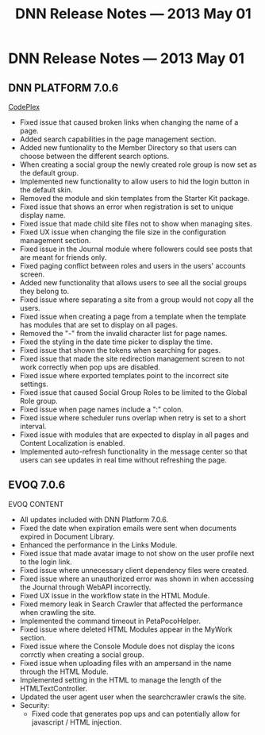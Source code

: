 ﻿---
uid: relnotes-2013-may-01
locale: en
title: DNN Release Notes — 2013 May 01
dnnversion: 09.02.00
---

# DNN Release Notes — 2013 May 01

## DNN PLATFORM 7.0.6

[CodePlex](https://dotnetnuke.codeplex.com/releases/view/105676)

*   Fixed issue that caused broken links when changing the name of a page.
*   Added search capabilities in the page management section.
*   Added new funtionality to the Member Directory so that users can choose between the different search options.
*   When creating a social group the newly created role group is now set as the default group.
*   Implemented new functionality to allow users to hid the login button in the default skin.
*   Removed the module and skin templates from the Starter Kit package.
*   Fixed issue that shows an error when registration is set to unique display name.
*   Fixed issue that made child site files not to show when managing sites.
*   Fixed UX issue when changing the file size in the configuration management section.
*   Fixed issue in the Journal module where followers could see posts that are meant for friends only.
*   Fixed paging conflict between roles and users in the users' accounts screen.
*   Added new functionality that allows users to see all the social groups they belong to.
*   Fixed issue where separating a site from a group would not copy all the users.
*   Fixed issue when creating a page from a template when the template has modules that are set to display on all pages.
*   Removed the "-" from the invalid character list for page names.
*   Fixed the styling in the date time picker to display the time.
*   Fixed issue that shown the tokens when searching for pages.
*   Fixed issue that made the site redirection management screen to not work correctly when pop ups are disabled.
*   Fixed issue where exported templates point to the incorrect site settings.
*   Fixed issue that caused Social Group Roles to be limited to the Global Role group.
*   Fixed issue when page names include a ":" colon.
*   Fixed issue where scheduler runs overlap when retry is set to a short interval.
*   Fixed issue with modules that are expected to display in all pages and Content Localization is enabled.
*   Implemented auto-refresh functionality in the message center so that users can see updates in real time without refreshing the page.

## EVOQ 7.0.6

EVOQ CONTENT

*   All updates included with DNN Platform 7.0.6.
*   Fixed the date when expiration emails were sent when documents expired in Document Library.
*   Enhanced the performance in the Links Module.
*   Fixed issue that made avatar image to not show on the user profile next to the login link.
*   Fixed issue where unnecessary client dependency files were created.
*   Fixed issue where an unauthorized error was shown in when accessing the Journal through WebAPI incorrectly.
*   Fixed UX issue in the workflow state in the HTML Module.
*   Fixed memory leak in Search Crawler that affected the performance when crawling the site.
*   Implemented the command timeout in PetaPocoHelper.
*   Fixed issue where deleted HTML Modules appear in the MyWork section.
*   Fixed issue where the Console Module does not display the icons corrctly when creating a social group.
*   Fixed issue when uploading files with an ampersand in the name through the HTML Module.
*   Implemented setting in the HTML to manage the length of the HTMLTextController.
*   Updated the user agent user when the searchcrawler crawls the site.
*   Security:
    *   Fixed code that generates pop ups and can potentially allow for javascript / HTML injection.
